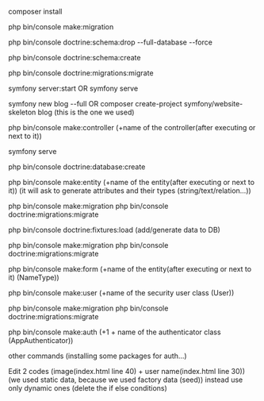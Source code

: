composer install

php bin/console make:migration

php bin/console doctrine:schema:drop --full-database --force

php bin/console doctrine:schema:create

php bin/console doctrine:migrations:migrate

symfony server:start OR symfony serve


symfony new blog --full OR composer create-project symfony/website-skeleton blog (this is the one we used)

php bin/console make:controller (+name of the controller(after executing or next to it))

symfony serve

php bin/console doctrine:database:create

php bin/console make:entity (+name of the entity(after executing or next to it)) (it will ask to generate attributes and their types (string/text/relation...))

php bin/console make:migration
php bin/console doctrine:migrations:migrate

php bin/console doctrine:fixtures:load (add/generate data to DB)

php bin/console make:migration
php bin/console doctrine:migrations:migrate

php bin/console make:form (+name of the entity(after executing or next to it) (NameType))

php bin/console make:user (+name of the security user class (User))

php bin/console make:migration
php bin/console doctrine:migrations:migrate

php bin/console make:auth (+1 + name of the authenticator class (AppAuthenticator))

other commands (installing some packages for auth...)


Edit 2 codes (image(index.html line 40) + user name(index.html line 30)) (we used static data, because we used factory data (seed))
instead use only dynamic ones (delete the if else conditions)